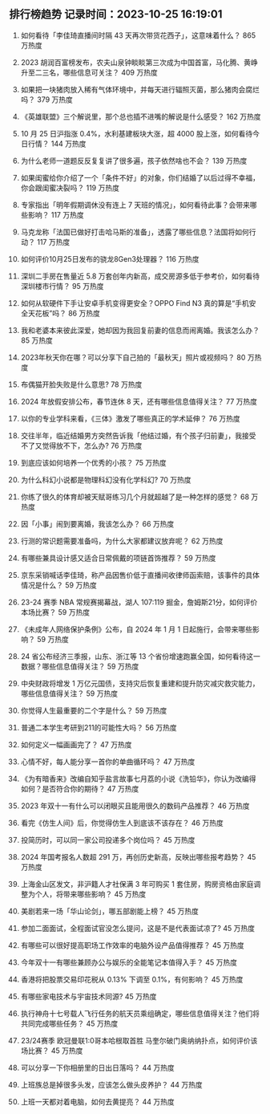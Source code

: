 
## 排行榜趋势 记录时间：2023-10-25 16:19:01
  
  1. 如何看待「李佳琦直播间时隔 43 天再次带货花西子」，这意味着什么？ 865 万热度
    
  2. 2023 胡润百富榜发布，农夫山泉钟睒睒第三次成为中国首富，马化腾、黄峥升至二三名，哪些信息可关注？ 409 万热度
    
  3. 如果把一块猪肉放入稀有气体环境中，并每天进行辐照灭菌，那么猪肉会腐烂吗？ 379 万热度
    
  4. 《英雄联盟》三个解说里，那个总也插不进嘴的解说是什么感受？ 162 万热度
    
  5. 10 月 25 日沪指涨 0.4%，水利基建板块大涨，超 4000 股上涨，如何看待今日行情？ 144 万热度
    
  6. 为什么老师一道题反反复复讲了很多遍，孩子依然啥也不会？ 139 万热度
    
  7. 如果闺蜜给你介绍了一个「条件不好」的对象，你们结婚了以后过得不幸福，你会跟闺蜜决裂吗？ 119 万热度
    
  8. 专家指出「明年假期调休没有连上 7 天班的情况」，如何看待此事？会带来哪些影响？ 117 万热度
    
  9. 马克龙称「法国已做好打击哈马斯的准备」，透露了哪些信息？法国将如何行动？ 117 万热度
    
  10. 如何评价10月25日发布的骁龙8Gen3处理器？ 116 万热度
    
  11. 深圳二手房在售量近 5.8 万套创年内新高，成交房源多低于参考价，如何看待深圳楼市行情？ 95 万热度
    
  12. 如何从软硬件下手让安卓手机变得更安全？OPPO Find N3 真的算是“手机安全天花板”吗？ 86 万热度
    
  13. 我和老婆本来彼此深爱，她却因为我回复前妻的信息而闹离婚。我该怎么办？ 85 万热度
    
  14. 2023年秋天你在哪？可以分享下自己拍的「最秋天」照片或视频吗？ 80 万热度
    
  15. 布偶猫开脸失败是什么意思? 78 万热度
    
  16. 2024 年放假安排公布，春节连休 8 天，还有哪些信息值得关注？ 77 万热度
    
  17. 以你的专业学科来看，《三体》激发了哪些真正的学术延伸？ 76 万热度
    
  18. 交往半年，临近结婚男方突然告诉我「他结过婚，有个孩子归前妻」，我接受不了又觉得放不下，怎么办? 76 万热度
    
  19. 到底应该如何培养一个优秀的小孩？ 75 万热度
    
  20. 为什么科幻小说都是物理科幻没有化学科幻? 70 万热度
    
  21. 你练了很久的体育却被天赋哥练习几个月就超越了是一种怎样的感觉？ 68 万热度
    
  22. 因「小事」闹到要离婚，我该怎么办？ 66 万热度
    
  23. 行测的常识题需要准备吗，为什么大家都建议放弃呢？ 62 万热度
    
  24. 有哪些兼具设计感又适合日常佩戴的项链首饰推荐？ 59 万热度
    
  25. 京东采销喊话李佳琦，称产品因售价低于直播间收律师函索赔，该事件的具体情况是什么？ 59 万热度
    
  26. 23-24 赛季 NBA 常规赛揭幕战，湖人 107:119 掘金，詹姆斯21分，如何评价本场比赛？ 59 万热度
    
  27. 《未成年人网络保护条例》公布，自 2024 年 1 月 1 日起施行，会带来哪些影响？ 59 万热度
    
  28. 24 省公布经济三季报，山东、浙江等 13 个省份增速跑赢全国，如何看待这一数据？哪些信息值得关注？ 59 万热度
    
  29. 中央财政将增发 1 万亿元国债，支持灾后恢复重建和提升防灾减灾救灾能力，哪些信息值得关注？ 59 万热度
    
  30. 你觉得人生最重要的二个字是什么？ 59 万热度
    
  31. 普通二本学生考研到211的可能性大吗？ 56 万热度
    
  32. 如何定义一幅画画完了？ 47 万热度
    
  33. 心情不好，每人能分享一首你的单曲循环吗？ 47 万热度
    
  34. 《为有暗香来》改编自知乎盐言故事七月荔的小说《洗铅华》，你认为改编得如何？是否符合你的期待？ 47 万热度
    
  35. 2023 年双十一有什么可以闭眼买且能用很久的数码产品推荐？ 46 万热度
    
  36. 看完《仿生人间》后，你觉得仿生人到底该不该存在？ 46 万热度
    
  37. 投简历时，可以同一家公司投递多个岗位吗？ 45 万热度
    
  38. 2024 年国考报名人数超 291 万，再创历史新高，反映出哪些报考趋势？ 45 万热度
    
  39. 上海金山区发文，非沪籍人才社保满 3 年可购买 1 套住房，购房资格由家庭调整为个人，将带来哪些影响？ 45 万热度
    
  40. 美剧若来一场「华山论剑」，哪五部剧能上榜？ 45 万热度
    
  41. 参加二面面试，全程面试官没怎么提问，这是不是代表面试凉了? 45 万热度
    
  42. 有哪些可以很好提高职场工作效率的电脑外设产品值得推荐？ 45 万热度
    
  43. 今年双十一有哪些兼顾办公与娱乐的全能笔记本值得入手？ 45 万热度
    
  44. 香港将把股票交易印花税从 0.13% 下调至 0.1%，有何影响？ 45 万热度
    
  45. 有哪些家电技术与宇宙技术同源? 45 万热度
    
  46. 执行神舟十七号载人飞行任务的航天员乘组确定，哪些信息值得关注？他们将共同完成哪些任务？ 45 万热度
    
  47. 23/24赛季 欧冠曼联1:0哥本哈根取首胜 马奎尔破门奥纳纳扑点，如何评价该场比赛？ 45 万热度
    
  48. 可以分享一下你相册里的日出日落吗？ 44 万热度
    
  49. 上班族总是掉很多头发，应该怎么做头皮养护？ 44 万热度
    
  50. 上班一天都对着电脑，如何去黄提亮？ 44 万热度
    